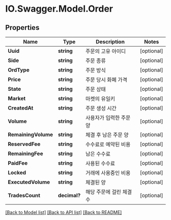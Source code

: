 # IO.Swagger.Model.Order
## Properties

Name | Type | Description | Notes
------------ | ------------- | ------------- | -------------
**Uuid** | **string** | 주문의 고유 아이디 | [optional] 
**Side** | **string** | 주문 종류 | [optional] 
**OrdType** | **string** | 주문 방식 | [optional] 
**Price** | **string** | 주문 당시 화폐 가격 | [optional] 
**State** | **string** | 주문 상태 | [optional] 
**Market** | **string** | 마켓의 유일키 | [optional] 
**CreatedAt** | **string** | 주문 생성 시간 | [optional] 
**Volume** | **string** | 사용자가 입력한 주문 양 | [optional] 
**RemainingVolume** | **string** | 체결 후 남은 주문 양 | [optional] 
**ReservedFee** | **string** | 수수료로 예약된 비용 | [optional] 
**RemainingFee** | **string** | 남은 수수료 | [optional] 
**PaidFee** | **string** | 사용된 수수료 | [optional] 
**Locked** | **string** | 거래에 사용중인 비용 | [optional] 
**ExecutedVolume** | **string** | 체결된 양 | [optional] 
**TradesCount** | **decimal?** | 해당 주문에 걸린 체결 수 | [optional] 

[[Back to Model list]](../README.md#documentation-for-models) [[Back to API list]](../README.md#documentation-for-api-endpoints) [[Back to README]](../README.md)

